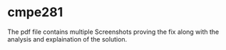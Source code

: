 # cmpe281

The pdf file contains multiple Screenshots proving the fix along with the analysis and explaination of the solution.
